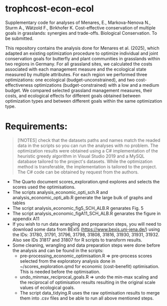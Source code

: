 # trophcost-econ-ecol
Supplementary code for analyses of Menares, E., Markova-Nenova N., Sturm A., Wätzold F., Birkhofer K. Cost-effective conservation of multiple goals in grasslands: synergies and trade-offs. Biological Conservation. To be submitted.

This repository contains the analysis done for Menares et al. (2025), which adapted an existing optimization procedure to optimize individual and joint conservation goals for butterfly and plant communities in grasslands within two regions in Germany. For all grassland sites, we calculated the costs associated with each management measure and the ecological state measured by multiple attributes. For each region we performed three optimizations: one ecological (budget-unconstrained), and two cost-effectiveness optimizations (budget-constrained) with a low and a medium budget. We compared selected grassland management measures, their costs, and ecological effects for different goals obtained between optimization types and between different goals within the same optimization type.

# Requirements: 

> [!NOTES]
> check that the datasets paths and names match the readed data in the scripts so you can run the analyses with no problem.
> The optimization results were obtained using a C# implementation of the heuristic greedy algorithm in Visual Studio 2019 and a MySQL database tailored to the project's datasets. While the optimization method is transferable, the implementation is tailored to the project. The C# code can be obtained by request from the authors.

- The Quarto document scores_exploration.qmd explores and selects the scores used the optimisations. 
- The scripts analysis_economic_opti_sch.R and analysis_economic_opti_alb.R generate the large bulk of graphs and tables
- The script analysis_economic_fig5_SCH_ALB.R genarates Fig. 5
- The script analysis_economic_figA11_SCH_ALB.R genarates the figure in appendix A11
- If you wish to run data wrangling and prepararion steps, you will need to download some data from BExIS (https://www.bexis.uni-jena.de/) using the IDs: 31780, 31791, 31796, 31798, 31808, 31816, 31930, 31931, 31932. Also see IDs 31817 and 31807 for R scripts to transform results. 
- Some cleaning, wrangling and data preparation steps were done before the analysis and can be found in the scripts:
  - pre-processing_economic_optimisation.R => pre-process scores selected from the exploratory analysis done in  ~/scores_exploration.qmd for economic (cost-benefit) optimisation. This is needed before the optimisation. 
  - undo_minmax_reciprocal_goals.R => undo the min-max scaling and the reciprocal of optimisation results resulting in the original scale values of ecological goals.
  - The script data_tidying.R uses the raw optimisation results to merge them into .csv files and be able to run all above mentioned steps.
